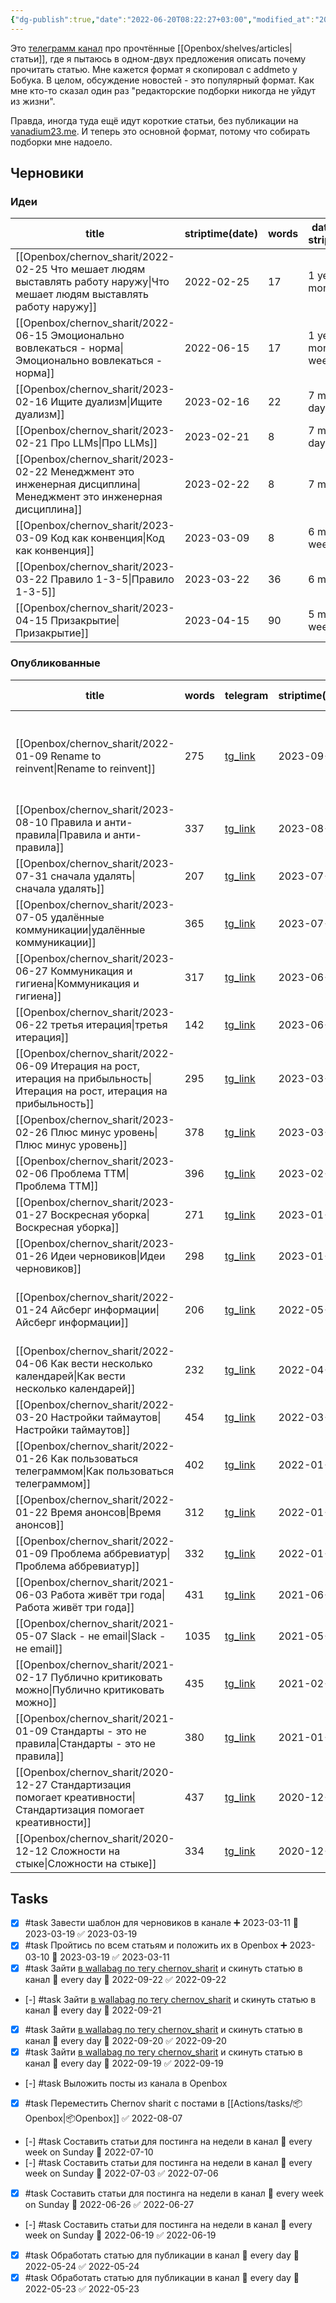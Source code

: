 ```yaml
---
{"dg-publish":true,"date":"2022-06-20T08:22:27+03:00","modified_at":"2023-09-22T16:14:47+04:00","cssClasses":"table-wide","dg-path":"/shelves/Chernov sharit.md","permalink":"/shelves/chernov-sharit/","dgPassFrontmatter":true}
---
```



Это [телеграмм канал](https://t.me/chernov_sharit) про прочтённые [[Openbox/shelves/articles\|статьи]], где я пытаюсь в одном-двух предложения описать почему прочитать статью. Мне кажется формат я скопировал с addmeto у Бобука. В целом, обсуждение новостей - это популярный формат. Как мне кто-то сказал один раз "редакторские подборки никогда не уйдут из жизни".

Правда, иногда туда ещё идут короткие статьи, без публикации на [vanadium23.me](https://vanadium23.me/). И теперь это основной формат, потому что собирать подборки мне надоело.

## Черновики

### Идеи

| title                                                                                                                         | striptime(date) | words | date(today) - striptime(date) |
| ----------------------------------------------------------------------------------------------------------------------------- | --------------- | ----- | ----------------------------- |
| [[Openbox/chernov_sharit/2022-02-25 Что мешает людям выставлять работу наружу\|Что мешает людям выставлять работу наружу]] | 2022-02-25      | 17    | 1 year, 7 months              |
| [[Openbox/chernov_sharit/2022-06-15 Эмоционально вовлекаться - норма\|Эмоционально вовлекаться - норма]]                   | 2022-06-15      | 17    | 1 year, 3 months, 1 week      |
| [[Openbox/chernov_sharit/2023-02-16 Ищите дуализм\|Ищите дуализм]]                                                         | 2023-02-16      | 22    | 7 months, 6 days              |
| [[Openbox/chernov_sharit/2023-02-21 Про LLMs\|Про LLMs]]                                                                   | 2023-02-21      | 8     | 7 months, 1 day               |
| [[Openbox/chernov_sharit/2023-02-22 Менеджмент это инженерная дисциплина\|Менеджмент это инженерная дисциплина]]           | 2023-02-22      | 8     | 7 months                      |
| [[Openbox/chernov_sharit/2023-03-09 Код как конвенция\|Код как конвенция]]                                                 | 2023-03-09      | 8     | 6 months, 1 week, 6 days      |
| [[Openbox/chernov_sharit/2023-03-22 Правило 1-3-5\|Правило 1-3-5]]                                                         | 2023-03-22      | 36    | 6 months                      |
| [[Openbox/chernov_sharit/2023-04-15 Призакрытие\|Призакрытие]]                                                             | 2023-04-15      | 90    | 5 months, 1 week              |


### Опубликованные

| title                                                                                                                           | words | telegram                                   | striptime(published_at) | published_at - date                                               |
| ------------------------------------------------------------------------------------------------------------------------------- | ----- | ------------------------------------------ | ----------------------- | ----------------------------------------------------------------- |
| [[Openbox/chernov_sharit/2022-01-09 Rename to reinvent\|Rename to reinvent]]                                                 | 275   | [tg_link](https://t.me/chernov_sharit/516) | 2023-09-22              | 1 year, 8 months, 1 week, 6 days, 6 hours, 33 minutes, 20 seconds |
| [[Openbox/chernov_sharit/2023-08-10 Правила и анти-правила\|Правила и анти-правила]]                                         | 337   | [tg_link](https://t.me/chernov_sharit/512) | 2023-08-10              | 5 hours, 10 minutes, 17 seconds                                   |
| [[Openbox/chernov_sharit/2023-07-31 сначала удалять\|сначала удалять]]                                                       | 207   | [tg_link](https://t.me/chernov_sharit/511) | 2023-07-31              | 6 hours, 46 minutes, 9 seconds                                    |
| [[Openbox/chernov_sharit/2023-07-05 удалённые коммуникации\|удалённые коммуникации]]                                         | 365   | [tg_link](https://t.me/chernov_sharit/508) | 2023-07-07              | 2 days, 8 hours, 52 minutes, 28 seconds                           |
| [[Openbox/chernov_sharit/2023-06-27 Коммуникация и гигиена\|Коммуникация и гигиена]]                                         | 317   | [tg_link](https://t.me/chernov_sharit/508) | 2023-06-27              | 6 hours, 42 seconds                                               |
| [[Openbox/chernov_sharit/2023-06-22 третья итерация\|третья итерация]]                                                       | 142   | [tg_link](https://t.me/chernov_sharit/507) | 2023-06-20              | 2 hours, 35 minutes, 29 seconds                                   |
| [[Openbox/chernov_sharit/2022-06-09 Итерация на рост, итерация на прибыльность\|Итерация на рост, итерация на прибыльность]] | 295   | [tg_link](https://t.me/chernov_sharit/498) | 2023-03-10              | 9 months, 1 day, 10 hours, 22 minutes, 45 seconds                 |
| [[Openbox/chernov_sharit/2023-02-26 Плюс минус уровень\|Плюс минус уровень]]                                                 | 378   | [tg_link](https://t.me/chernov_sharit/495) | 2023-03-03              | 5 days, 19 minutes, 30 seconds                                    |
| [[Openbox/chernov_sharit/2023-02-06 Проблема TTM\|Проблема TTM]]                                                             | 396   | [tg_link](https://t.me/chernov_sharit/482) | 2023-02-06              | 1 hour, 43 minutes, 30 seconds                                    |
| [[Openbox/chernov_sharit/2023-01-27 Воскресная уборка\|Воскресная уборка]]                                                   | 271   | [tg_link](https://t.me/chernov_sharit/478) | 2023-01-29              | 2 days, 1 minute, 23 seconds                                      |
| [[Openbox/chernov_sharit/2023-01-26 Идеи черновиков\|Идеи черновиков]]                                                       | 298   | [tg_link](https://t.me/chernov_sharit/476) | 2023-01-26              | 29 minutes, 50 seconds                                            |
| [[Openbox/chernov_sharit/2022-01-24 Айсберг информации\|Айсберг информации]]                                                 | 206   | [tg_link](https://t.me/chernov_sharit/445) | 2022-05-26              | 4 months, 2 days, 9 hours, 1 minute, 35 seconds                   |
| [[Openbox/chernov_sharit/2022-04-06 Как вести несколько календарей\|Как вести несколько календарей]]                         | 232   | [tg_link](https://t.me/chernov_sharit/434) | 2022-04-06              | 5 hours, 34 minutes                                               |
| [[Openbox/chernov_sharit/2022-03-20 Настройки таймаутов\|Настройки таймаутов]]                                               | 454   | [tg_link](https://t.me/chernov_sharit/444) | 2022-03-20              | 5 hours, 34 minutes                                               |
| [[Openbox/chernov_sharit/2022-01-26 Как пользоваться телеграммом\|Как пользоваться телеграммом]]                             | 402   | [tg_link](https://t.me/chernov_sharit/414) | 2022-01-26              | 6 hours, 33 minutes, 20 seconds                                   |
| [[Openbox/chernov_sharit/2022-01-22 Время анонсов\|Время анонсов]]                                                           | 312   | [tg_link](https://t.me/chernov_sharit/413) | 2022-01-22              | 2 hours, 33 minutes, 20 seconds                                   |
| [[Openbox/chernov_sharit/2022-01-09 Проблема аббревиатур\|Проблема аббревиатур]]                                             | 332   | [tg_link](https://t.me/chernov_sharit/415) | 2022-01-09              | 8 hours, 33 minutes, 20 seconds                                   |
| [[Openbox/chernov_sharit/2021-06-03 Работа живёт три года\|Работа живёт три года]]                                           | 431   | [tg_link](https://t.me/chernov_sharit/286) | 2021-06-03              | 5 hours, 34 minutes                                               |
| [[Openbox/chernov_sharit/2021-05-07 Slack - не email\|Slack - не email]]                                                     | 1035  | [tg_link](https://t.me/chernov_sharit/264) | 2021-05-07              | 2 hours                                                           |
| [[Openbox/chernov_sharit/2021-02-17 Публично критиковать можно\|Публично критиковать можно]]                                 | 435   | [tg_link](https://t.me/chernov_sharit/205) | 2021-02-17              | 7 hours, 40 minutes                                               |
| [[Openbox/chernov_sharit/2021-01-09 Стандарты - это не правила\|Стандарты - это не правила]]                                 | 380   | [tg_link](https://t.me/chernov_sharit/162) | 2021-01-09              | 7 hours, 48 minutes                                               |
| [[Openbox/chernov_sharit/2020-12-27 Стандартизация помогает креативности\|Стандартизация помогает креативности]]             | 437   | [tg_link](https://t.me/chernov_sharit/145) | 2020-12-27              | 6 hours, 33 minutes, 20 seconds                                   |
| [[Openbox/chernov_sharit/2020-12-12 Cложности на стыке\|Cложности на стыке]]                                                 | 334   | [tg_link](https://t.me/chernov_sharit/128) | 2020-12-12              | 10 hours, 32 seconds                                              |


## Tasks

- [x] #task Завести шаблон для черновиков в канале ➕ 2023-03-11 📅 2023-03-19 ✅ 2023-03-19
- [x] #task Пройтись по всем статьям и положить их в Openbox ➕ 2023-03-10 📅 2023-03-19 ✅ 2023-03-11
- [x] #task Зайти [в wallabag по тегу chernov_sharit](http://read.chernov.local/tag/list/chernov-sharit) и скинуть статью в канал 🔁 every day 📅 2022-09-22 ✅ 2022-09-22
- [-] #task Зайти [в wallabag по тегу chernov_sharit](http://read.chernov.local/tag/list/chernov-sharit) и скинуть статью в канал 🔁 every day 📅 2022-09-21 
- [x] #task Зайти [в wallabag по тегу chernov_sharit](http://read.chernov.local/tag/list/chernov-sharit) и скинуть статью в канал 🔁 every day 📅 2022-09-20 ✅ 2022-09-20
- [x] #task Зайти [в wallabag по тегу chernov_sharit](http://read.chernov.local/tag/list/chernov-sharit) и скинуть статью в канал 🔁 every day 📅 2022-09-19 ✅ 2022-09-19
- [-] #task Выложить посты из канала в Openbox
- [x] #task Переместить Chernov sharit с постами в [[Actions/tasks/📦Openbox\|📦Openbox]] ✅ 2022-08-07
- [-] #task Составить статьи для постинга на недели в канал 🔁 every week on Sunday 📅 2022-07-10
- [-] #task Составить статьи для постинга на недели в канал 🔁 every week on Sunday 📅 2022-07-03 ✅ 2022-07-06
- [x] #task Составить статьи для постинга на недели в канал 🔁 every week on Sunday 📅 2022-06-26 ✅ 2022-06-27
- [-] #task Составить статьи для постинга на недели в канал 🔁 every week on Sunday 📅 2022-06-19 ✅ 2022-06-19
- [x] #task Обработать статью для публикации в канал 🔁 every day 📅 2022-05-24 ✅ 2022-05-24
- [x] #task Обработать статью для публикации в канал 🔁 every day 📅 2022-05-23 ✅ 2022-05-23
